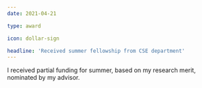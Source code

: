 ```yaml
---
date: 2021-04-21

type: award

icon: dollar-sign

headline: 'Received summer fellowship from CSE department'
---
```


I received partial funding for summer, based on my research merit, nominated by my advisor.
